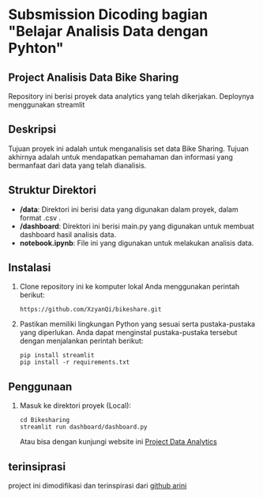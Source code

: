 # Subsmission Dicoding bagian "Belajar Analisis Data dengan Pyhton"

## Project Analisis Data Bike Sharing

Repository ini berisi proyek data analytics yang telah dikerjakan. Deploynya menggunakan streamlit

## Deskripsi

Tujuan proyek ini adalah untuk menganalisis set data Bike Sharing. Tujuan akhirnya adalah untuk mendapatkan pemahaman dan informasi yang bermanfaat dari data yang telah dianalisis.

## Struktur Direktori

- **/data**: Direktori ini berisi data yang digunakan dalam proyek, dalam format .csv .
- **/dashboard**: Direktori ini berisi main.py yang digunakan untuk membuat dashboard hasil analisis data.
- **notebook.ipynb**: File ini yang digunakan untuk melakukan analisis data.

## Instalasi

1. Clone repository ini ke komputer lokal Anda menggunakan perintah berikut:

   ```shell
   https://github.com/XzyanQi/bikeshare.git
   ```

2. Pastikan memiliki lingkungan Python yang sesuai serta pustaka-pustaka yang diperlukan. Anda dapat menginstal pustaka-pustaka tersebut dengan menjalankan perintah berikut:

    ```shell
    pip install streamlit
    pip install -r requirements.txt
    ```

## Penggunaan

1. Masuk ke direktori proyek (Local):

    ```shell
    cd Bikesharing
    streamlit run dashboard/dashboard.py
    ```

    Atau bisa dengan kunjungi website ini [Project Data Analytics](https://bikeshare-ihsan.streamlit.app/)

## terinsiprasi

project ini dimodifikasi dan terinspirasi dari [github arini](https://github.com/ariniamsr/bike-sharing/tree/main)
